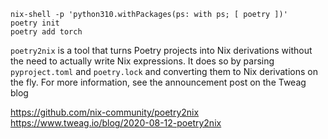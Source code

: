 ```
nix-shell -p 'python310.withPackages(ps: with ps; [ poetry ])'
poetry init
poetry add torch
```

`poetry2nix` is a tool that turns Poetry projects into Nix derivations without the need to actually write Nix expressions. It does so by parsing `pyproject.toml` and `poetry.lock` and converting them to Nix derivations on the fly. For more information, see the announcement post on the Tweag blog

https://github.com/nix-community/poetry2nix
https://www.tweag.io/blog/2020-08-12-poetry2nix